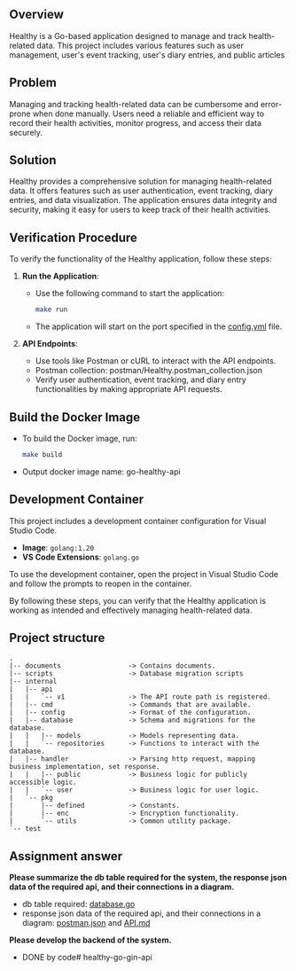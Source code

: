 ## Overview
Healthy is a Go-based application designed to manage and track health-related data. This project includes various features such as user management, user's event tracking, user's diary entries, and public articles

## Problem
Managing and tracking health-related data can be cumbersome and error-prone when done manually. Users need a reliable and efficient way to record their health activities, monitor progress, and access their data securely.

## Solution
Healthy provides a comprehensive solution for managing health-related data. It offers features such as user authentication, event tracking, diary entries, and data visualization. The application ensures data integrity and security, making it easy for users to keep track of their health activities.

## Verification Procedure
To verify the functionality of the Healthy application, follow these steps:

1. **Run the Application**:
   - Use the following command to start the application:
     ```sh
     make run
     ```
   - The application will start on the port specified in the [config.yml](./config.yml) file.

2. **API Endpoints**:
   - Use tools like Postman or cURL to interact with the API endpoints. 
   - Postman collection: postman/Healthy.postman_collection.json
   - Verify user authentication, event tracking, and diary entry functionalities by making appropriate API requests.

## Build the Docker Image
   - To build the Docker image, run:
     ```sh
     make build
     ```
   - Output docker image name: go-healthy-api

## Development Container
This project includes a development container configuration for Visual Studio Code.

- **Image**: `golang:1.20`
- **VS Code Extensions**: `golang.go`

To use the development container, open the project in Visual Studio Code and follow the prompts to reopen in the container.

By following these steps, you can verify that the Healthy application is working as intended and effectively managing health-related data.

## Project structure
   ```text
   .
   |-- documents                 -> Contains documents.
   |-- scripts                   -> Database migration scripts
   |-- internal                  
   |   |-- api
   |   |   `-- v1                -> The API route path is registered.
   |   |-- cmd                   -> Commands that are available.
   |   |-- config                -> Format of the configuration.
   |   |-- database              -> Schema and migrations for the database.
   |   |   |-- models            -> Models representing data.
   |   |   `-- repositories      -> Functions to interact with the database.
   |   |-- handler               -> Parsing http request, mapping business implementation, set response.
   |   |   |-- public            -> Business logic for publicly accessible logic.
   |   |   `-- user              -> Business logic for user logic.
   |   `-- pkg
   |       |-- defined           -> Constants.
   |       |-- enc               -> Encryption functionality.
   |       `-- utils             -> Common utility package.
   `-- test
   ```

## Assignment answer
**Please summarize the db table required for the system, the response json data of the required api, and their connections in a diagram.**
- db table required: [database.go](internal/database/database.go)
- response json data of the required api, and their connections in a diagram: [postman.json](documents/postman.json) and [API.md](documents/API.md)

**Please develop the backend of the system.**
- DONE by code# healthy-go-gin-api

